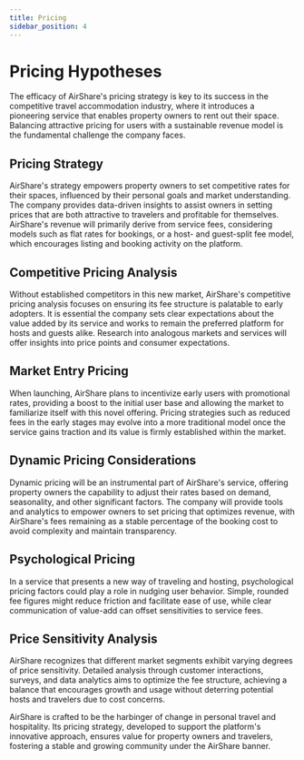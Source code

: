 ```yaml
---
title: Pricing
sidebar_position: 4
---
```


# Pricing Hypotheses

The efficacy of AirShare's pricing strategy is key to its success in the
competitive travel accommodation industry, where it introduces a pioneering
service that enables property owners to rent out their space. Balancing
attractive pricing for users with a sustainable revenue model is the fundamental
challenge the company faces.

## Pricing Strategy

AirShare's strategy empowers property owners to set competitive rates for their
spaces, influenced by their personal goals and market understanding. The company
provides data-driven insights to assist owners in setting prices that are both
attractive to travelers and profitable for themselves. AirShare's revenue will
primarily derive from service fees, considering models such as flat rates for
bookings, or a host- and guest-split fee model, which encourages listing and
booking activity on the platform.

## Competitive Pricing Analysis

Without established competitors in this new market, AirShare's competitive
pricing analysis focuses on ensuring its fee structure is palatable to early
adopters. It is essential the company sets clear expectations about the value
added by its service and works to remain the preferred platform for hosts and
guests alike. Research into analogous markets and services will offer insights
into price points and consumer expectations.

## Market Entry Pricing

When launching, AirShare plans to incentivize early users with promotional
rates, providing a boost to the initial user base and allowing the market to
familiarize itself with this novel offering. Pricing strategies such as reduced
fees in the early stages may evolve into a more traditional model once the
service gains traction and its value is firmly established within the market.

## Dynamic Pricing Considerations

Dynamic pricing will be an instrumental part of AirShare's service, offering
property owners the capability to adjust their rates based on demand,
seasonality, and other significant factors. The company will provide tools and
analytics to empower owners to set pricing that optimizes revenue, with
AirShare's fees remaining as a stable percentage of the booking cost to avoid
complexity and maintain transparency.

## Psychological Pricing

In a service that presents a new way of traveling and hosting, psychological
pricing factors could play a role in nudging user behavior. Simple, rounded fee
figures might reduce friction and facilitate ease of use, while clear
communication of value-add can offset sensitivities to service fees.

## Price Sensitivity Analysis

AirShare recognizes that different market segments exhibit varying degrees of
price sensitivity. Detailed analysis through customer interactions, surveys, and
data analytics aims to optimize the fee structure, achieving a balance that
encourages growth and usage without deterring potential hosts and travelers due
to cost concerns.

AirShare is crafted to be the harbinger of change in personal travel and
hospitality. Its pricing strategy, developed to support the platform's
innovative approach, ensures value for property owners and travelers, fostering
a stable and growing community under the AirShare banner.
